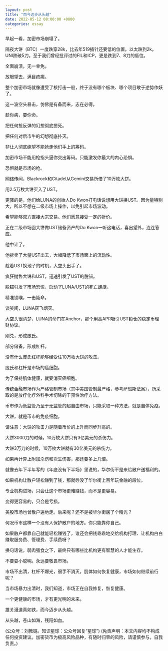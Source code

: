 ```yaml
---
layout: post
title: "而今迈步从头越"
date: 2022-05-12 08:00:00 +0800
categories: essay
---
```


早起一看，加密市场崩塌了。

隔夜大饼（BTC）一度跌穿28k，比去年519插针还要低的位置。以太跌到2k。UNI跌破5刀。至于我们曾经批评过的FIL和ICP，更是跌到7、8刀的低位。

全面崩溃，无一幸免。

放眼望去，满目疮痍。

整个加密市场就像遭受了核打击一般，终于没有哪个板块、哪个项目敢于逆势作妖了。

这一波空头暴击，仿佛是有备而来，志在必得。

趁你病，要你命。

把任何抢反弹的幻想彻底摁死。

把任何对后市牛的幻想彻底扑灭。

非让人彻底绝望不能抢走他们手上的筹码。

加密市场不能用枪指头逼你交出筹码。只能激发你最大的内心恐惧。

恐惧就是市场的枪。

网络传闻，Blackrock和Citadel从Gemini交易所借了10万枚大饼。

用2.5万枚大饼买入了UST。

更骚的是，他们给LUNA的创始人Do Kwon打电话说想用大饼换UST。因为量特别大，所以不想在二级市场上操作，以免引起市场波动。

希望能够双方直接大宗交易。他们愿意接受一定的折价。

正在二级市场囤大饼做UST储备资产的Do Kwon一听这电话，喜出望外，连连答应。

他中计了。

他拆卖了大量UST出去，大幅降低了市场面上的流动性。

趁着UST换池子的时机，大空头出手了。

疯狂抛售大饼和UST，迅速引发了UST的脱锚。

脱锚引发了市场恐慌，启动了LUNA/UST的死亡螺旋。

精准锁喉，一击毙命。

谈笑间，LUNA灰飞烟灭。

大空头很清楚，LUNA的命门在Anchor，那个用高APR吸引UST锁仓的稳定币理财协议。

刚兑，形成庞氏。

部分储备，形成杠杆。

没有什么庞氏杠杆能够经受住10万枚大饼的攻击。

庞氏和杠杆是市场的癌细胞。

为了保持肌体健康，就要消灭癌细胞。

传统金融市场作为严格管制市场（其中美国管制最严格，参考萨班斯法案），所采取的是放疗化疗外科手术切除的干预性治疗方法。

币市作为低监管乃至于无监管的超自由市场，只能采取一种方法，就是自体免疫。

大饼，就是币市的免疫细胞。

请注意：大饼的攻击力是随着币价的上升而同步升高的。

大饼3000刀的时候，10万枚大饼只有3亿美元的杀伤力。

大饼3万刀的时候，10万枚大饼就有30亿美元的杀伤力。

如果再计算上附加杀伤和次生伤害，那还要多上几倍。

就像去年下半年写的《年底没有下半场》里说的，华尔街不是来给散户送福利的。

如果机构让散户轻松赚到了钱，那就辱没了华尔街上百年玩金融的段位。

专业机构进场，只会让这个市场更难赚钱，而不是更容易。

变得更容易的，只会是亏损。

美股市场也曾散户遍地走。后来呢？还不是被华尔街屠了个精光？

何况币市这样一个没有人保护散户的地方。你只能靠你自己。

如果散户都靠自己就能轻松赚钱了，谁还会把钱乖乖地交给机构打理、让机构白白赚取服务费、管理费、手续费呀？

换句话说，弱肉强食之下，最终只有哪些比机构更有智慧的人才能生存。

不要耍小聪明。永远要敬畏市场。

市场不出清，杠杆不爆光，弱手不消灭，肌体如何恢复健康，市场如何继续前行呢？

当市场暴力出清时，我们知道，市场正在自我修复，恢复健康。

一个更健康的市场，才有更光明的未来。

雄关漫道真如铁，而今迈步从头越。

从头越，苍山如海，残阳如血。

(公众号：刘教链。知识星球：公众号回复“星球”)
(免责声明：本文内容均不构成任何投资建议。加密货币为极高风险品种，有随时归零的风险，请谨慎参与，自我负责。)